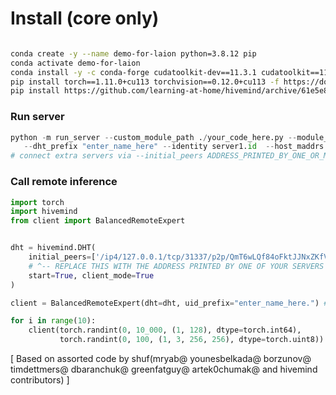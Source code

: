 

# Install (core only)
```bash

conda create -y --name demo-for-laion python=3.8.12 pip
conda activate demo-for-laion
conda install -y -c conda-forge cudatoolkit-dev==11.3.1 cudatoolkit==11.3.1 cudnn==8.2.1.32
pip install torch==1.11.0+cu113 torchvision==0.12.0+cu113 -f https://download.pytorch.org/whl/torch_stable.html
pip install https://github.com/learning-at-home/hivemind/archive/61e5e8c1f33dd2390e6d0d0221e2de6e75741a9c.zip
```


### Run server
```python
python -m run_server --custom_module_path ./your_code_here.py --module_cls ExampleModule \
   --dht_prefix "enter_name_here" --identity server1.id  --host_maddrs "/ip4/0.0.0.0/tcp/31337"
# connect extra servers via --initial_peers ADDRESS_PRINTED_BY_ONE_OR_MORE_EXISTNG_PEERS # e.g. /ip4/123.123.123.123/rcp/31337
```

### Call remote inference

```python
import torch
import hivemind
from client import BalancedRemoteExpert


dht = hivemind.DHT(
    initial_peers=['/ip4/127.0.0.1/tcp/31337/p2p/QmT6wLQf84oFktJJNxZKfVLNkvenamKFPGU5SQRWNTfJTD'],
    # ^-- REPLACE THIS WITH THE ADDRESS PRINTED BY ONE OF YOUR SERVERS
    start=True, client_mode=True
)

client = BalancedRemoteExpert(dht=dht, uid_prefix="enter_name_here.") # "." is important :)

for i in range(10):
    client(torch.randint(0, 10_000, (1, 128), dtype=torch.int64),
           torch.randint(0, 100, (1, 3, 256, 256), dtype=torch.uint8))
```


[
Based on assorted code by shuf(mryab@ younesbelkada@ borzunov@ timdettmers@ dbaranchuk@ greenfatguy@ artek0chumak@ and hivemind contributors)
]
